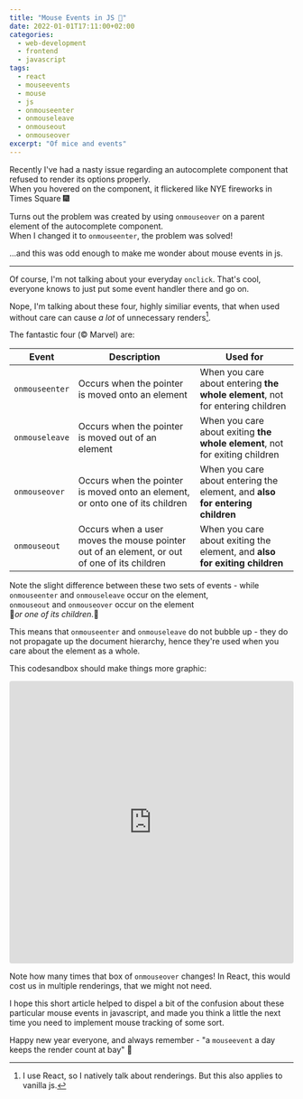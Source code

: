 ```yaml
---
title: "Mouse Events in JS 🐁"
date: 2022-01-01T17:11:00+02:00
categories:
  - web-development
  - frontend
  - javascript
tags:
  - react
  - mouseevents
  - mouse
  - js
  - onmouseenter
  - onmouseleave
  - onmouseout
  - onmouseover
excerpt: "Of mice and events"
---
```


Recently I've had a nasty issue regarding an autocomplete component that refused to render its options properly.  
When you hovered on the component, it flickered like NYE fireworks in Times Square 🎆  

Turns out the problem was created by using `onmouseover` on a parent element of the autocomplete component.  
When I changed it to `onmouseenter`, the problem was solved!

...and this was odd enough to make me wonder about mouse events in js.  

---

Of course, I'm not talking about your everyday `onclick`. That's cool, everyone knows to just put some event handler there and go on.

Nope, I'm talking about these four, highly similiar events, that when used without care can cause *a lot* of unnecessary renders[^1].

The fantastic four (© Marvel) are:

| Event        | Description | Used for |
| -----------  | ----------- | ----------- | 
| `onmouseenter` | Occurs when the pointer is moved onto an element | When you care about entering **the whole element**, not for entering children |
| `onmouseleave` | Occurs when the pointer is moved out of an element | When you care about exiting **the whole element**, not for exiting children |
| `onmouseover`  | Occurs when the pointer is moved onto an element, or onto one of its children | When you care about entering the element, and **also for entering children** |
| `onmouseout`   | Occurs when a user moves the mouse pointer out of an element, or out of one of its children | When you care about exiting the element, and **also for exiting children** |

Note the slight difference between these two sets of events - while `onmouseenter` and `onmouseleave` occur on the element,  
`onmouseout` and `onmouseover` occur on the element  
🚨*or one of its children*.🚨  

This means that `onmouseenter` and `onmouseleave` do not bubble up - they do not propagate up the document hierarchy, 
hence they're used when you care about the element as a whole.

This codesandbox should make things more graphic:
<iframe src="https://codesandbox.io/embed/mouse-events-js-demo-cq5i5?fontsize=14&theme=light"
     style="width:100%; height:500px; border:0; border-radius: 4px; overflow:hidden;"
     title="mouse-events-js-demo"
     allow="accelerometer; ambient-light-sensor; camera; encrypted-media; geolocation; gyroscope; hid; microphone; midi; payment; usb; vr; xr-spatial-tracking"
     sandbox="allow-forms allow-modals allow-popups allow-presentation allow-same-origin allow-scripts"
></iframe>

Note how many times that box of `onmouseover` changes! In React, this would cost us in multiple renderings, that we might not need.


I hope this short article helped to dispel a bit of the confusion about these particular mouse events in javascript, and made you think a little the next time
you need to implement mouse tracking of some sort.

Happy new year everyone, and always remember - "a `mouseevent` a day keeps the render count at bay" 🌈

[^1]: I use React, so I natively talk about renderings. But this also applies to vanilla js.
